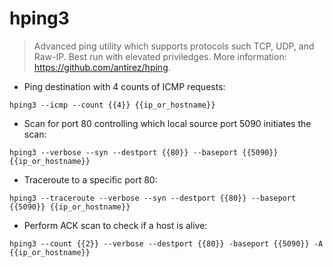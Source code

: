 # hping3

> Advanced ping utility which supports protocols such TCP, UDP, and Raw-IP.
> Best run with elevated priviledges.
> More information: <https://github.com/antirez/hping>.

- Ping destination with 4 counts of ICMP requests:

`hping3 --icmp --count {{4}} {{ip_or_hostname}}`

- Scan for port 80 controlling which local source port 5090 initiates the scan:

`hping3 --verbose --syn --destport {{80}} --baseport {{5090}} {{ip_or_hostname}}`

- Traceroute to a specific port 80:

`hping3 --traceroute --verbose --syn --destport {{80}} --baseport {{5090}} {{ip_or_hostname}}`

- Perform ACK scan to check if a host is alive:

`hping3 --count {{2}} --verbose --destport {{80}} -baseport {{5090}} -A {{ip_or_hostname}}`
